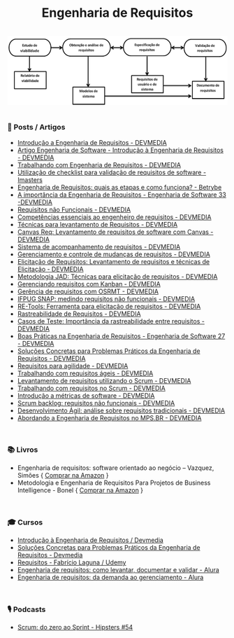 <div align="center">

  # Engenharia de Requisitos
  
  <br>
  
  <img src="images/Processo-de-Engenharia-de-Requisitos-adaptado-de-SOMMERVILLE.png" min-width="700px" width="700px" align="center" alt="image">
  
</div>

<br>

### 📰 Posts / Artigos

+ [Introdução a Engenharia de Requisitos - DEVMEDIA](https://www.devmedia.com.br/introducao-a-engenharia-de-requisitos/29454)
+ [Artigo Engenharia de Software - Introdução à Engenharia de Requisitos - DEVMEDIA](https://www.devmedia.com.br/artigo-engenharia-de-software-introducao-a-engenharia-de-requisitos/8034)
+ [Trabalhando com Engenharia de Requisitos - DEVMEDIA](https://www.devmedia.com.br/trabalhando-com-engenharia-de-requisitos/30207) 
+ [Utilização de checklist para validação de requisitos de software - Imasters](https://imasters.com.br/devsecops/utilizacao-de-checklist-para-validacao-de-requisitos-de-software)
+ [Engenharia de Requisitos: quais as etapas e como funciona? - Betrybe](https://blog.betrybe.com/tecnologia/engenharia-de-requisitos-tudo-sobre/)
+ [A importância da Engenharia de Requisitos - Engenharia de Software 33 -DEVMEDIA](https://www.devmedia.com.br/a-importancia-da-engenharia-de-requisitos-engenharia-de-software-33/19305)
+ [Requisitos não Funcionais - DEVMEDIA](https://www.devmedia.com.br/artigo-engenharia-de-software-3-requisitos-nao-funcionais/9525)
+ [Competências essenciais ao engenheiro de requisitos - DEVMEDIA](https://www.devmedia.com.br/competencias-essenciais-ao-engenheiro-de-requisitos/34193)
+ [Técnicas para levantamento de Requisitos - DEVMEDIA](https://www.devmedia.com.br/tecnicas-para-levantamento-de-requisitos/9151)
+ [Canvas Req: Levantamento de requisitos de software com Canvas - DEVMEDIA](https://www.devmedia.com.br/canvas-req-levantamento-de-requisitos-de-software-com-canvas/33991)
+ [Sistema de acompanhamento de requisitos - DEVMEDIA](https://www.devmedia.com.br/sistema-de-acompanhamento-de-requisitos/25368)
+ [Gerenciamento e controle de mudanças de requisitos - DEVMEDIA](https://www.devmedia.com.br/gerenciamento-e-controle-de-mudancas-de-requisitos/32278)
+ [Elicitação de Requisitos: Levantamento de requisitos e técnicas de Elicitação - DEVMEDIA](https://www.devmedia.com.br/elicitacao-de-requisitos-levantamento-de-requisitos-e-tecnicas-de-elicitacao/31872)
+ [Metodologia JAD: Técnicas para elicitação de requisitos - DEVMEDIA](https://www.devmedia.com.br/metodologia-jad-tecnicas-para-elicitacao-de-requisitos/34192)
+ [Gerenciando requisitos com Kanban - DEVMEDIA](https://www.devmedia.com.br/gerenciando-requisitos-com-kanban/27250)
+ [Gerência de requisitos com OSRMT - DEVMEDIA](https://www.devmedia.com.br/gerencia-de-requisitos-com-osrmt/32707)
+ [IFPUG SNAP: medindo requisitos não funcionais - DEVMEDIA](https://www.devmedia.com.br/ifpug-snap-medindo-requisitos-nao-funcionais/30204)
+ [RE-Tools: Ferramenta para elicitação de requisitos - DEVMEDIA](https://www.devmedia.com.br/re-tools-ferramenta-para-elicitacao-de-requisitos/31990)
+ [Rastreabilidade de Requisitos - DEVMEDIA](https://www.devmedia.com.br/rastreabilidade-de-requisitos/25978)
+ [Casos de Teste: Importância da rastreabilidade entre requisitos - DEVMEDIA](https://www.devmedia.com.br/casos-de-teste-importancia-da-rastreabilidade-entre-requisitos/30524)
+ [Boas Práticas na Engenharia de Requisitos - Engenharia de Software 27 - DEVMEDIA](https://www.devmedia.com.br/boas-praticas-na-engenharia-de-requisitos-engenharia-de-software-27/17740)
+ [Soluções Concretas para Problemas Práticos da Engenharia de Requisitos - DEVMEDIA](https://www.devmedia.com.br/solucoes-concretas-para-problemas-praticos-da-engenharia-de-requisitos/12820)
+ [Requisitos para agilidade - DEVMEDIA](https://www.devmedia.com.br/requisitos-para-agilidade/23340)
+ [Trabalhando com requisitos ágeis - DEVMEDIA](https://www.devmedia.com.br/trabalhando-com-requisitos-ageis/28047)
+ [Levantamento de requisitos utilizando o Scrum - DEVMEDIA](https://www.devmedia.com.br/levantamento-de-requisitos-utilizando-o-scrum/33222)
+ [Trabalhando com requisitos no Scrum - DEVMEDIA](https://www.devmedia.com.br/trabalhando-com-requisitos-no-scrum/33899)
+ [Introdução a métricas de software - DEVMEDIA](https://www.devmedia.com.br/introducao-a-metricas-de-software/36856)
+ [Scrum backlog: requisitos não funcionais - DEVMEDIA](https://www.devmedia.com.br/scrum-backlog-requisitos-nao-funcionais/30203)
+ [Desenvolvimento Ágil: análise sobre requisitos tradicionais - DEVMEDIA](https://www.devmedia.com.br/desenvolvimento-agil-analise-sobre-requisitos-tradicionais/30202)
+ [Abordando a Engenharia de Requisitos no MPS.BR - DEVMEDIA](https://www.devmedia.com.br/abordando-a-engenharia-de-requisitos-no-mps-br/24099)

<br>

### 📚 Livros
 
+ Engenharia de requisitos: software orientado ao negócio – Vazquez, Simões { [Comprar na Amazon](https://www.amazon.com.br/Engenharia-Requisitos-Software-Orientado-Neg%C3%B3cio/dp/8574527904/ref=asc_df_8574527904/?tag=googleshopp00-20&linkCode=df0&hvadid=379685898225&hvpos=&hvnetw=g&hvrand=6856855941388331578&hvpone=&hvptwo=&hvqmt=&hvdev=c&hvdvcmdl=&hvlocint=&hvlocphy=1001634&hvtargid=pla-398225629438&psc=1) }
+ Metodologia e Engenharia de Requisitos Para Projetos de Business Intelligence - Bonel { [Comprar na Amazon](https://www.amazon.com.br/Metodologia-Engenharia-Requisitos-Projetos-Intelligence/dp/6500177622/ref=sr_1_2?keywords=engenharia+de+requisitos&qid=1658769379&s=books&sprefix=engenharia+de+requis%2Cstripbooks%2C215&sr=1-2&ufe=app_do%3Aamzn1.fos.fcd6d665-32ba-4479-9f21-b774e276a678) }


<br>

### 🎓 Cursos

+ [Introdução à Engenharia de Requisitos / Devmedia](https://www.devmedia.com.br/curso/introducao-a-engenharia-de-requisitos/132)
+ [Soluções Concretas para Problemas Práticos da Engenharia de Requisitos - Devmedia](https://www.devmedia.com.br/curso/solucoes-concretas-para-problemas-praticos-da-engenharia-de-requisitos/308)
+ [Requisitos - Fabrício Laguna / Udemy](https://www.udemy.com/course/requisitos/#instructor-1)
+ [Engenharia de requisitos: como levantar, documentar e validar - Alura](https://www.alura.com.br/curso-online-engenharia-requisitos)
+ [Engenharia de requisitos: da demanda ao gerenciamento - Alura](https://www.alura.com.br/curso-online-engenharia-requisitos-demanda-gerenciamento)

<br>
  
### 🎙️ Podcasts

+ [Scrum: do zero ao Sprint - Hipsters #54](https://cursos.alura.com.br/hipsterstech-scrum-do-zero-ao-sprint-hipsters-54-a532)
